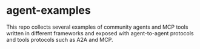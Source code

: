 # agent-examples

This repo collects several examples of community agents and MCP tools written in different
frameworks and exposed with agent-to-agent protocols and tools protocols such as A2A and MCP.  